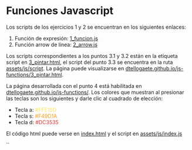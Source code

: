 # Funciones Javascript 

Los scripts de los ejercicios 1 y 2 se encuentran en los siguientes enlaces:

1. Función de expresión: [1_funcion.js](https://github.com/dtellogaete/js-functions/blob/main/assets/js/1_funcion.js)
2. Función arrow de línea: [2_arrow.js](https://github.com/dtellogaete/js-functions/blob/main/assets/js/2_arrow.js)

Los scripts correspondientes a los puntos 3.1 y 3.2 están en la etiqueta script en [3_pintar.html](https://github.com/dtellogaete/js-functions/blob/main/3_pintar.html), el script del punto 3.3 se encuentra en la ruta [assets/js/script](https://github.com/dtellogaete/js-functions/blob/main/assets/js/script.js). La página puede visualizarse en [dtellogaete.github.io/js-functions/3_pintar.html](https://dtellogaete.github.io/js-functions/3_pintar.html).

La página desarrollada con el punto 4 está habilitada en [dtellogaete.github.io/js-functions/](https://dtellogaete.github.io/js-functions/). Los colores que muestran al presionar las teclas son los siguientes y darle clic al cuadrado de elección:

+ Tecla a:  <span style="color:#FFE15D">\#FFE15D</span>
+ Tecla s:  <span style="color:#F49D1A">#F49D1A</span>
+ Tecla d:  <span style="color:#DC3535">\#DC3535</span>

El código html puede verse en [index.html](https://github.com/dtellogaete/js-functions/blob/main/index.html) y el script en [assets/js/index.js](https://github.com/dtellogaete/js-functions/blob/main/assets/js/index.js)

``